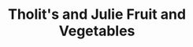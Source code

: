 ---
title: "Tholit's and Julie Fruit and Vegetables"
url: /imus/tholits-and-julie-fruit-and-vegetables/
shop: Gemüse & Obst
---